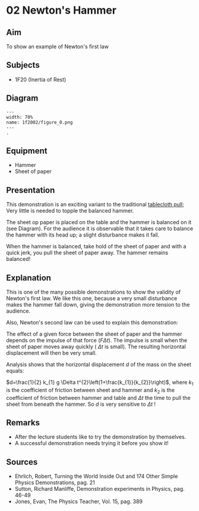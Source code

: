 # 02 Newton's Hammer 
 
  
## Aim   
 To show an example of Newton's first law    
  
## Subjects   
* 1F20 (Inertia of Rest)   

## Diagram
   
```{figure} figures/figure_0.png  
---  
width: 70%  
name: 1f2002/figure_0.png  
---  
. 
```

## Equipment
 *  Hammer 
 *  Sheet of paper

## Presentation   
This demonstration is an exciting variant to the traditional [tablecloth pull](<../1F2001 Tablecloth Pull/1F2001.md>); Very little is needed to topple the balanced hammer.

The sheet op paper is placed on the table and the hammer is balanced on it (see Diagram). For the audience it is observable that it takes care to balance the hammer with its head up; a slight disturbance makes it fall.

When the hammer is balanced, take hold of the sheet of paper and with a quick jerk, you pull the sheet of paper away. The hammer remains balanced!   
  
## Explanation   
This is one of the many possible demonstrations to show the validity of Newton's first law. We like this one, because a very small disturbance makes the hammer fall down, giving the demonstration more tension to the audience.

Also, Newton's second law can be used to explain this demonstration:

The effect of a given force between the sheet of paper and the hammer depends on the impulse of that force $(F \Delta t)$. The impulse is small when the sheet of paper moves away quickly ( $\Delta t$ is small). The resulting horizontal displacement will then be very small.

Analysis shows that the horizontal displacement $d$ of the mass on the sheet equals:

$d=\frac{1}{2} k_{1} g \Delta t^{2}\left(1+\frac{k_{1}}{k_{2}}\right)$, where $k_{1}$ is the coefficient of friction between sheet and hammer and $k_{2}$ is the coefficient of friction between hammer and table and $\Delta t$ the time to pull the sheet from beneath the hammer. So $d$ is very sensitive to $\Delta t$ !
  
## Remarks
*  After the lecture students like to try the demonstration by themselves. 
*  A successful demonstration needs trying it before you show it!
   
  
## Sources
 *  Ehrlich, Robert, Turning the World Inside Out and 174 Other Simple Physics Demonstrations, pag. 21 
 *  Sutton, Richard Manliffe, Demonstration experiments in Physics, pag. 46-49 
 *  Jones, Evan, The Physics Teacher, Vol. 15, pag. 389 
  
